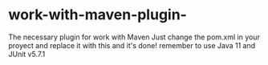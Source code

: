 # work-with-maven-plugin-
The necessary plugin for work with Maven 
Just change the pom.xml in your proyect and replace it with this and it's done! remember to use Java 11 and JUnit v5.7.1
